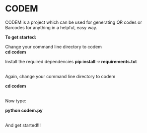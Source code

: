 # CODEM
CODEM is a project which can be used for generating QR codes or Barcodes for anything  in a helpful, easy way.

 <strong>To get started: </strong>
<br>
<p>
  Change your command line directory to codem
<br>
  <strong>cd codem</strong>
<p>
  Install the required dependencies
<strong>pip install -r requirements.txt </strong>
</p>
<br>
  Again, change your command line directory to codem
  <p>
    <strong>cd codem</strong>
  </p>
  <br>
  Now type:
  <p>
  <strong>python codem.py</strong>
 </p>
 <br>
 And get started!!!
